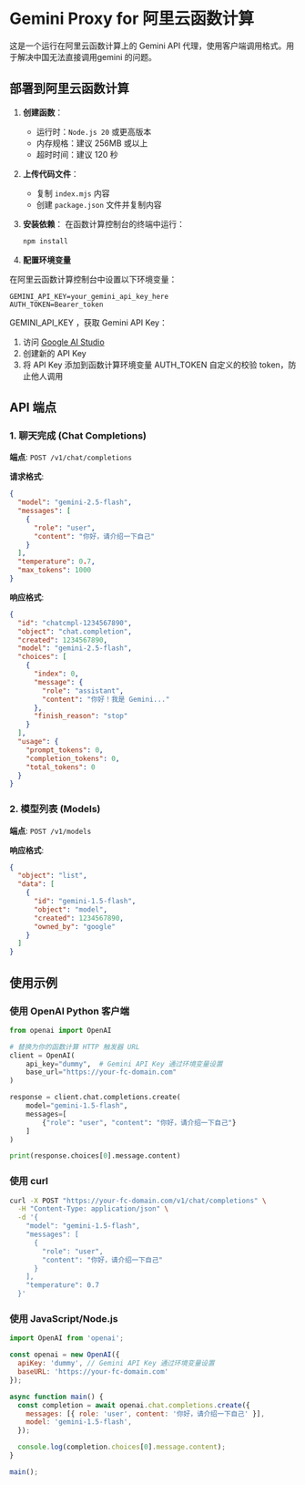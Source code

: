 # Gemini Proxy for 阿里云函数计算

这是一个运行在阿里云函数计算上的 Gemini API 代理，使用客户端调用格式。用于解决中国无法直接调用gemini 的问题。


## 部署到阿里云函数计算

1. **创建函数**：
   - 运行时：`Node.js 20` 或更高版本
   - 内存规格：建议 256MB 或以上
   - 超时时间：建议 120 秒

2. **上传代码文件**：
   - 复制 `index.mjs` 内容
   - 创建 `package.json` 文件并复制内容

3. **安装依赖**：
   在函数计算控制台的终端中运行：
   ```bash
   npm install
   ```

4. **配置环境变量**

在阿里云函数计算控制台中设置以下环境变量：

```
GEMINI_API_KEY=your_gemini_api_key_here
AUTH_TOKEN=Bearer_token
```
GEMINI_API_KEY ，获取 Gemini API Key：
1. 访问 [Google AI Studio](https://makersuite.google.com/app/apikey)
2. 创建新的 API Key
3. 将 API Key 添加到函数计算环境变量
AUTH_TOKEN 自定义的校验 token，防止他人调用


## API 端点

### 1. 聊天完成 (Chat Completions)

**端点**: `POST /v1/chat/completions`

**请求格式**:
```json
{
  "model": "gemini-2.5-flash",
  "messages": [
    {
      "role": "user",
      "content": "你好，请介绍一下自己"
    }
  ],
  "temperature": 0.7,
  "max_tokens": 1000
}
```

**响应格式**:
```json
{
  "id": "chatcmpl-1234567890",
  "object": "chat.completion",
  "created": 1234567890,
  "model": "gemini-2.5-flash",
  "choices": [
    {
      "index": 0,
      "message": {
        "role": "assistant",
        "content": "你好！我是 Gemini..."
      },
      "finish_reason": "stop"
    }
  ],
  "usage": {
    "prompt_tokens": 0,
    "completion_tokens": 0,
    "total_tokens": 0
  }
}
```

### 2. 模型列表 (Models)

**端点**: `POST /v1/models`

**响应格式**:
```json
{
  "object": "list",
  "data": [
    {
      "id": "gemini-1.5-flash",
      "object": "model",
      "created": 1234567890,
      "owned_by": "google"
    }
  ]
}
```

## 使用示例

### 使用 OpenAI Python 客户端

```python
from openai import OpenAI

# 替换为你的函数计算 HTTP 触发器 URL
client = OpenAI(
    api_key="dummy",  # Gemini API Key 通过环境变量设置
    base_url="https://your-fc-domain.com"
)

response = client.chat.completions.create(
    model="gemini-1.5-flash",
    messages=[
        {"role": "user", "content": "你好，请介绍一下自己"}
    ]
)

print(response.choices[0].message.content)
```

### 使用 curl

```bash
curl -X POST "https://your-fc-domain.com/v1/chat/completions" \
  -H "Content-Type: application/json" \
  -d '{
    "model": "gemini-1.5-flash",
    "messages": [
      {
        "role": "user", 
        "content": "你好，请介绍一下自己"
      }
    ],
    "temperature": 0.7
  }'
```

### 使用 JavaScript/Node.js

```javascript
import OpenAI from 'openai';

const openai = new OpenAI({
  apiKey: 'dummy', // Gemini API Key 通过环境变量设置
  baseURL: 'https://your-fc-domain.com'
});

async function main() {
  const completion = await openai.chat.completions.create({
    messages: [{ role: 'user', content: '你好，请介绍一下自己' }],
    model: 'gemini-1.5-flash',
  });

  console.log(completion.choices[0].message.content);
}

main();
```



